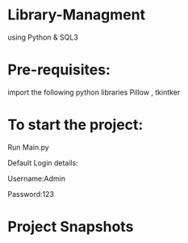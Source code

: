 # Library-Managment
using Python &amp; SQL3

# Pre-requisites:
import the following python libraries 
Pillow , tkintker

# To start the project:
Run Main.py

Default Login details:

Username:Admin

Password:123
# Project Snapshots
